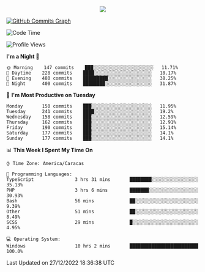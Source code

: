 <p align="center">
  <a href="http://www.github.com/thevacs">
    <img src="https://github-readme-streak-stats.herokuapp.com/?user=thevacs&stroke=ffffff&background=1c1917&ring=0891b2&fire=0891b2&currStreakNum=ffffff&currStreakLabel=0891b2&sideNums=ffffff&sideLabels=ffffff&dates=ffffff&hide_border=true" />
  </a>
  
  <a href="http://www.github.com/thevacs"><img src="https://github-readme-activity-graph.cyclic.app/graph?username=thevacs&bg_color=000000&color=ffffff&line=ff0000&point=ebebeb&area=true&hide_border=true" alt="GitHub Commits Graph" /></a>
  
</p>

<!--START_SECTION:waka-->
![Code Time](http://img.shields.io/badge/Code%20Time-992%20hrs%2059%20mins-blue)

![Profile Views](http://img.shields.io/badge/Profile%20Views-6-blue)

**I'm a Night 🦉** 

```text
🌞 Morning    147 commits    ███░░░░░░░░░░░░░░░░░░░░░░   11.71% 
🌆 Daytime    228 commits    ████░░░░░░░░░░░░░░░░░░░░░   18.17% 
🌃 Evening    480 commits    █████████░░░░░░░░░░░░░░░░   38.25% 
🌙 Night      400 commits    ████████░░░░░░░░░░░░░░░░░   31.87%

```
📅 **I'm Most Productive on Tuesday** 

```text
Monday       150 commits    ███░░░░░░░░░░░░░░░░░░░░░░   11.95% 
Tuesday      241 commits    ████░░░░░░░░░░░░░░░░░░░░░   19.2% 
Wednesday    158 commits    ███░░░░░░░░░░░░░░░░░░░░░░   12.59% 
Thursday     162 commits    ███░░░░░░░░░░░░░░░░░░░░░░   12.91% 
Friday       190 commits    ███░░░░░░░░░░░░░░░░░░░░░░   15.14% 
Saturday     177 commits    ███░░░░░░░░░░░░░░░░░░░░░░   14.1% 
Sunday       177 commits    ███░░░░░░░░░░░░░░░░░░░░░░   14.1%

```


📊 **This Week I Spent My Time On** 

```text
⌚︎ Time Zone: America/Caracas

💬 Programming Languages: 
TypeScript               3 hrs 31 mins       ████████░░░░░░░░░░░░░░░░░   35.13% 
PHP                      3 hrs 6 mins        ███████░░░░░░░░░░░░░░░░░░   30.93% 
Bash                     56 mins             ██░░░░░░░░░░░░░░░░░░░░░░░   9.39% 
Other                    51 mins             ██░░░░░░░░░░░░░░░░░░░░░░░   8.49% 
SCSS                     29 mins             █░░░░░░░░░░░░░░░░░░░░░░░░   4.95%

💻 Operating System: 
Windows                  10 hrs 2 mins       █████████████████████████   100.0%

```


 Last Updated on 27/12/2022 18:36:38 UTC
<!--END_SECTION:waka-->
